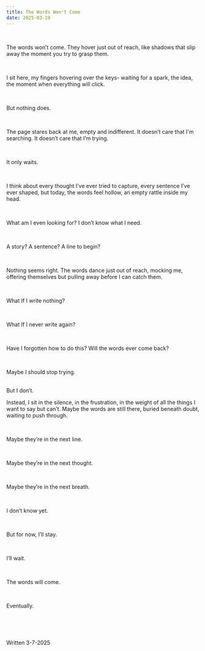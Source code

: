 ```yaml
---
title: The Words Won't Come 
date: 2025-03-19
---
```


<br/> 

The words won’t come. They hover just out of reach, like shadows that slip away the moment you try to grasp them. 

<br/> 

 I sit here, my fingers hovering over the keys- waiting for a spark, the idea, the moment when everything will click.  

<br/> 

But nothing does. 

<br/> 

The page stares back at me, empty and indifferent. It doesn’t care that I'm searching. It doesn’t care that I’m trying. 

<br/> 

It only waits. 

<br/> 

I think about every thought I’ve ever tried to capture, every sentence I’ve ever shaped, but today, the words feel hollow, an empty rattle inside my head. 

<br/> 

What am I even looking for? I don’t know what I need. 

<br/> 

A story? A sentence? A line to begin?  

<br/> 

Nothing seems right. The words dance just out of reach, mocking me, offering themselves but pulling away before I can catch them. 

<br/> 

What If I write nothing? 

<br/> 

What If I never write again? 

<br/> 

Have I forgotten how to do this? Will the words ever come back? 

<br/> 

Maybe I should stop trying. 

<br/> 
But I don’t. 

<br/> 

Instead, I sit in the silence, in the frustration, in the weight of all the things I want to say but can’t. Maybe the words are still there, buried beneath doubt, waiting to push through. 

<br/> 

Maybe they’re in the next line. 

<br/> 

Maybe they’re in the next thought. 

<br/> 

Maybe they’re in the next breath. 

<br/> 

 I don’t know yet. 

<br/> 

But for now, I’ll stay. 

<br/> 

I’ll wait. 

<br/> 

The words will come. 

<br/> 

Eventually. 

<br/> 

<br/> 

<br/> 

Written 3-7-2025 
